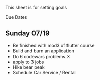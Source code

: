 This sheet is for setting goals 

Due Dates

## Sunday 07/19
- Be finished with mod3 of flutter course
- Build and burn an application
- Do 6 codewars problems.X
- apply to 3 jobs
- Hike bear peak
- Schedule Car Service / Rental
  

